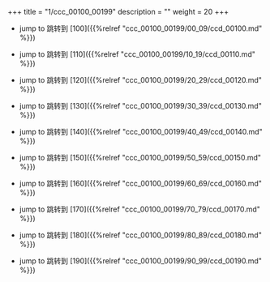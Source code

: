 +++
title = "1/ccc_00100_00199"
description = ""
weight = 20
+++

* jump to 跳转到 [100]({{%relref "ccc_00100_00199/00_09/ccd_00100.md" %}})

* jump to 跳转到 [110]({{%relref "ccc_00100_00199/10_19/ccd_00110.md" %}})

* jump to 跳转到 [120]({{%relref "ccc_00100_00199/20_29/ccd_00120.md" %}})

* jump to 跳转到 [130]({{%relref "ccc_00100_00199/30_39/ccd_00130.md" %}})

* jump to 跳转到 [140]({{%relref "ccc_00100_00199/40_49/ccd_00140.md" %}})

* jump to 跳转到 [150]({{%relref "ccc_00100_00199/50_59/ccd_00150.md" %}})

* jump to 跳转到 [160]({{%relref "ccc_00100_00199/60_69/ccd_00160.md" %}})

* jump to 跳转到 [170]({{%relref "ccc_00100_00199/70_79/ccd_00170.md" %}})

* jump to 跳转到 [180]({{%relref "ccc_00100_00199/80_89/ccd_00180.md" %}})

* jump to 跳转到 [190]({{%relref "ccc_00100_00199/90_99/ccd_00190.md" %}})

